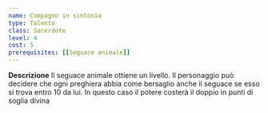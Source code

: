 ```yaml
---
name: Compagno in sintonia
type: Talento
class: Sacerdote
level: 4
cost: 5
prerequisites: [[Seguace animale]]
---
```


**Descrizione**
Il seguace animale ottiene un livello. Il personaggio può decidere che ogni
preghiera abbia come bersaglio anche il seguace se esso si trova entro 10 da
lui. In questo caso il potere costerà il doppio in punti di soglia divina
